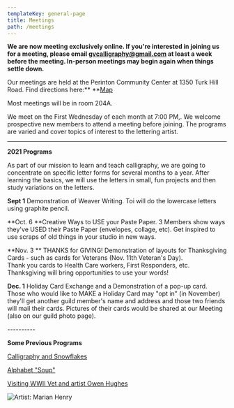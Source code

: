```yaml
---
templateKey: general-page
title: Meetings
path: /meetings
---
```

**We are now meeting exclusively online. If you're interested in joining us for a meeting, please email gvcalligraphy@gmail.com at least a week before the meeting. In-person meetings may begin again when things settle down.**

Our meetings are held at the Perinton Community Center at 1350 Turk Hill Road. Find directions here:\*\* \*\*[Map](https://www.google.com/maps/place/Perinton+Community+Center/@43.0829469,-77.4327027,17z/data=!3m1!4b1!4m5!3m4!1s0x89d133246f759619:0xe273455bc24c0530!8m2!3d43.082943!4d-77.430514)

Most meetings will be in room 204A.

We meet on the First Wednesday of each month at 7:00 PM,. We welcome prospective new members to attend a meeting before joining. The programs are varied and cover topics of interest to the lettering artist.

- - -

**2021 Programs**

As part of our mission to learn and teach calligraphy, we are going to concentrate on specific letter forms for several months to a year. After learning the basics, we will use the letters in small, fun projects and then study variations on the letters.

**Sept 1** Demonstration of Weaver Writing. Toi will do the lowercase letters using graphite pencil.  

**Oct. 6 **Creative Ways to USE your Paste Paper.  3 Members show ways they've USED their Paste Paper (envelopes, collage, etc). Get inspired to use scraps of old things in your studio in new ways. 

**Nov. 3 ** THANKS for GIVING!  Demonstration of layouts for Thanksgiving Cards - such as cards for Veterans (Nov. 11th Veteran's Day).\
Thank you cards to Health Care workers, First Responders, etc.  Thanksgiving will bring opportunities to use your words! 

**Dec. 1** Holiday Card Exchange and a Demonstration of a pop-up card. Those who would like to MAKE a Holiday Card may "opt in" (in November) they'll get another guild member's name and address and those two friends will mail their cards.  Pictures of their cards would be shared at our Meeting (also on our guild photo page).

\----------

**Some Previous Programs**

[Calligraphy and Snowflakes](../february-meeting) 

[Alphabet "Soup"](../march-meeting)

[Visiting WWII Vet and artist Owen Hughes](../april-meeting)  

![Artist: Marian Henry](/img/marianh_resistentialism.jpg)
